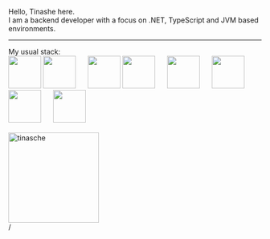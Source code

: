 Hello, Tinashe here. <br> 
I am a backend developer with a focus on .NET, TypeScript and JVM based environments.
<hr>
My usual stack:
<div>
<!-- <img src="https://cdn.jsdelivr.net/gh/devicons/devicon/icons/azure/azure-original.svg" style="margin-right:20px;" width="65px" />  -->
<!-- <img src="https://cdn.jsdelivr.net/gh/devicons/devicon/icons/kotlin/kotlin-plain.svg" style="margin-right:20px;" width="65px" /> -->
<!--<img src="https://cdn.jsdelivr.net/gh/devicons/devicon/icons/java/java-original.svg" width="65px" /> -->
<!-- <img src="https://cdn.jsdelivr.net/gh/devicons/devicon/icons/microsoftsqlserver/microsoftsqlserver-plain-wordmark.svg" style="margin-right:20px;" width="65px"/> -->
<img src="https://cdn.jsdelivr.net/gh/devicons/devicon@latest/icons/amazonwebservices/amazonwebservices-original-wordmark.svg" width="65px" />
<img src="https://cdn.jsdelivr.net/gh/devicons/devicon/icons/androidstudio/androidstudio-original.svg" style="margin-right:20px;" width="65px" />
<img src="https://cdn.jsdelivr.net/gh/devicons/devicon/icons/angularjs/angularjs-plain.svg" width="65px" />
<img src="https://cdn.jsdelivr.net/gh/devicons/devicon/icons/dotnetcore/dotnetcore-original.svg" style="margin-right:20px;" width="65px"/>                
<img src="https://cdn.jsdelivr.net/gh/devicons/devicon/icons/postgresql/postgresql-original-wordmark.svg" style="margin-right:20px;" width="65px"/>
<img src="https://cdn.jsdelivr.net/gh/devicons/devicon@latest/icons/ktor/ktor-plain.svg" style="margin-right:20px;" width="65px" />          
<img src="https://cdn.jsdelivr.net/gh/devicons/devicon/icons/spring/spring-original-wordmark.svg" style="margin-right:20px;" width="65px" /> 
<img src="https://cdn.jsdelivr.net/gh/devicons/devicon/icons/typescript/typescript-original.svg" style="margin-right:20px;" width="65px"/>
<i class="devicon-microsoftsqlserver-plain-wordmark" style="margin-right:20px;" width="65px"></i>       
<br>
<br>
<img height="180em" show_icons=true align="center" src="https://github-readme-stats.vercel.app/api/top-langs?username=tinasche&show_icons=true&locale=en&layout=compact&langs_count=8&theme=slateorange" alt="tinasche"/>
</div>     
<!--<img src="https://img.shields.io/badge/Amazon_AWS-FF9900?style=for-the-badge&logo=amazonaws&logoColor=white"/>
<img src="https://img.shields.io/badge/microsoft%20azure-0089D6?style=for-the-badge&logo=microsoft-azure&logoColor=white"/>-->/
